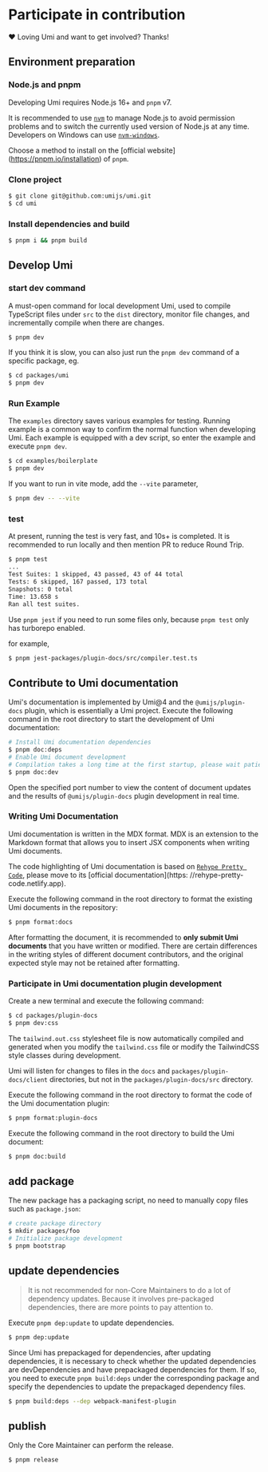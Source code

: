 # Participate in contribution

❤️ Loving Umi and want to get involved? Thanks!

## Environment preparation

### Node.js and pnpm

Developing Umi requires Node.js 16+ and `pnpm` v7.

It is recommended to use [`nvm`](https://github.com/nvm-sh/nvm) to manage Node.js to avoid permission problems and to switch the currently used version of Node.js at any time. Developers on Windows can use [`nvm-windows`](https://github.com/coreybutler/nvm-windows).

Choose a method to install on the [official website] (https://pnpm.io/installation) of `pnpm`.

### Clone project

```bash
$ git clone git@github.com:umijs/umi.git
$ cd umi
```

### Install dependencies and build

```bash
$ pnpm i && pnpm build
```

## Develop Umi

### start dev command

A must-open command for local development Umi, used to compile TypeScript files under `src` to the `dist` directory, monitor file changes, and incrementally compile when there are changes.

```bash
$ pnpm dev
```

If you think it is slow, you can also just run the `pnpm dev` command of a specific package, eg.

```bash
$ cd packages/umi
$ pnpm dev
```

### Run Example

The `examples` directory saves various examples for testing. Running example is a common way to confirm the normal function when developing Umi. Each example is equipped with a dev script, so enter the example and execute `pnpm dev`.

```bash
$ cd examples/boilerplate
$ pnpm dev
```

If you want to run in vite mode, add the `--vite` parameter,

```bash
$ pnpm dev -- --vite
```

### test

At present, running the test is very fast, and 10s+ is completed. It is recommended to run locally and then mention PR to reduce Round Trip.

```bash
$ pnpm test
...
Test Suites: 1 skipped, 43 passed, 43 of 44 total
Tests: 6 skipped, 167 passed, 173 total
Snapshots: 0 total
Time: 13.658 s
Ran all test suites.
```

Use `pnpm jest` if you need to run some files only, because `pnpm test` only has turborepo enabled.

for example,

```bash
$ pnpm jest-packages/plugin-docs/src/compiler.test.ts
```

## Contribute to Umi documentation

Umi's documentation is implemented by Umi@4 and the `@umijs/plugin-docs` plugin, which is essentially a Umi project. Execute the following command in the root directory to start the development of Umi documentation:

```bash
# Install Umi documentation dependencies
$ pnpm doc:deps
# Enable Umi document development
# Compilation takes a long time at the first startup, please wait patiently
$ pnpm doc:dev
```

Open the specified port number to view the content of document updates and the results of `@umijs/plugin-docs` plugin development in real time.

### Writing Umi Documentation

Umi documentation is written in the MDX format. MDX is an extension to the Markdown format that allows you to insert JSX components when writing Umi documents.

The code highlighting of Umi documentation is based on [`Rehype Pretty Code`](https://github.com/atomiks/rehype-pretty-code), please move to its [official documentation](https: //rehype-pretty-code.netlify.app).

Execute the following command in the root directory to format the existing Umi documents in the repository:

```bash
$ pnpm format:docs
```

After formatting the document, it is recommended to **only submit Umi documents** that you have written or modified. There are certain differences in the writing styles of different document contributors, and the original expected style may not be retained after formatting.

### Participate in Umi documentation plugin development

Create a new terminal and execute the following command:

```bash
$ cd packages/plugin-docs
$ pnpm dev:css
```

The `tailwind.out.css` stylesheet file is now automatically compiled and generated when you modify the `tailwind.css` file or modify the TailwindCSS style classes during development.

Umi will listen for changes to files in the `docs` and `packages/plugin-docs/client` directories, but not in the `packages/plugin-docs/src` directory.

Execute the following command in the root directory to format the code of the Umi documentation plugin:

```bash
$ pnpm format:plugin-docs
```

Execute the following command in the root directory to build the Umi document:

```bash
$ pnpm doc:build
```

## add package

The new package has a packaging script, no need to manually copy files such as `package.json`:

```bash
# create package directory
$ mkdir packages/foo
# Initialize package development
$ pnpm bootstrap
```

## update dependencies

> It is not recommended for non-Core Maintainers to do a lot of dependency updates. Because it involves pre-packaged dependencies, there are more points to pay attention to.

Execute `pnpm dep:update` to update dependencies.

```bash
$ pnpm dep:update
```

Since Umi has prepackaged for dependencies, after updating dependencies, it is necessary to check whether the updated dependencies are devDependencies and have prepackaged dependencies for them. If so, you need to execute `pnpm build:deps` under the corresponding package and specify the dependencies to update the prepackaged dependency files.

```bash
$ pnpm build:deps --dep webpack-manifest-plugin
```

## publish

Only the Core Maintainer can perform the release.

```bash
$ pnpm release
```
